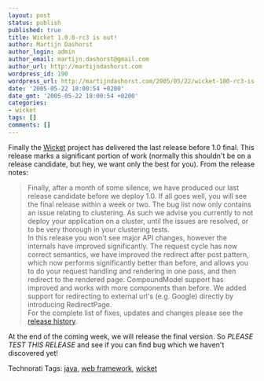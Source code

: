 ```yaml
---
layout: post
status: publish
published: true
title: Wicket 1.0.0-rc3 is out!
author: Martijn Dashorst
author_login: admin
author_email: martijn.dashorst@gmail.com
author_url: http://martijndashorst.com
wordpress_id: 190
wordpress_url: http://martijndashorst.com/2005/05/22/wicket-100-rc3-is-out/
date: '2005-05-22 18:00:54 +0200'
date_gmt: '2005-05-22 18:00:54 +0200'
categories:
- wicket
tags: []
comments: []
---
```

<p>Finally the <a href="http://wicket.sourceforge.net" title="Wicket">Wicket</a> project has delivered the last release before 1.0 final. This release marks a significant portion of work (normally this shouldn't be on a release candidate, but hey, we want only the best for you). From the release notes:</p>
<blockquote><p>Finally, after a month of some silence, we have produced our last release candidate before we deploy 1.0. If all goes well, you will see the final release within a week or two. The bug list now only contains an issue relating to clustering. As such we advise you currently to not deploy your application on a cluster, until the issues are resolved, or to be very thorough in your clustering tests.<br />
In this release you won't see major API changes, however the internals have improved significantly. The request cycle has now correct semantics, we have improved the redirect after post pattern, which now performs significantly better than before, and allows you to do your request handling and rendering in one pass, and then redirect to the rendered page. CompoundModel support has improved and works with more components than before. We added support for redirecting to external url's (e.g. Google) directly by introducing RedirectPage.<br />
For the complete list of fixes, updates and changes please see the <a href="http://wicket.sourceforge.net/changes-report.html">release history</a>.</p></blockquote>
<p>At the end of the coming week, we will release the final version. So <em>PLEASE TEST THIS RELEASE</em> and see if you can find bug which we haven't discovered yet!<!-- technorati tags start -->
<p>Technorati Tags: <a href="http://technorati.com/tag/java" rel="tag">java</a>, <a href="http://technorati.com/tag/web framework" rel="tag">web framework</a>, <a href="http://technorati.com/tag/wicket" rel="tag">wicket</a></p>
<p><!-- technorati tags end --></p>
